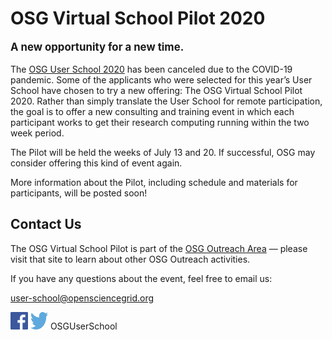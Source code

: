 # OSG Virtual School Pilot 2020

<p style="font-size: larger; font-weight: bold;">A new opportunity for a new time.</p>

The [OSG User School 2020](https://opensciencegrid.org/user-school-2020/) has been canceled due to
the COVID-19 pandemic.  Some of the applicants who were selected for this year&rsquo;s User School
have chosen to try a new offering: The OSG Virtual School Pilot 2020.  Rather than simply translate
the User School for remote participation, the goal is to offer a new consulting and training event
in which each participant works to get their research computing running within the two week period.

The Pilot will be held the weeks of July 13 and 20.  If successful, OSG may consider offering this
kind of event again.

More information about the Pilot, including schedule and materials for participants, will be posted
soon!

## Contact Us

The OSG Virtual School Pilot is part of the
[OSG Outreach Area](https://opensciencegrid.org/outreach/)&nbsp;&mdash; please visit that site to
learn about other OSG Outreach activities.

If you have any questions about the event, feel free to email us:

<user-school@opensciencegrid.org>

<a href="https://www.facebook.com/OSGUserSchool" target="_blank" style="border: 0px none black; text-decoration: none;"><img src="files/FB-f-Logo__blue_512.png" height="28" width="28" alt="Facebook logo"></a>   <a href="https://twitter.com/OSGUserSchool" target="_blank" style="border: 0px none black; text-decoration: none;"><img src="files/Twitter_logo_blue.png" style="height: 28px; width: 28px; background-color: white;" alt="Twitter logo"></a>   OSGUserSchool
